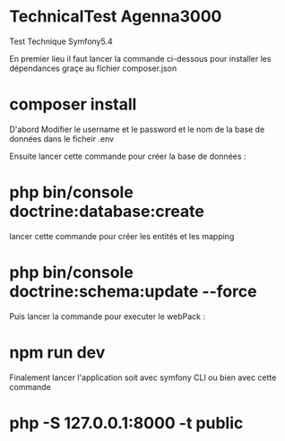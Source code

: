 # TechnicalTest Agenna3000
Test Technique Symfony5.4

En premier lieu il faut lancer la commande ci-dessous pour installer les dépendances graçe au fichier composer.json

# composer install

D'abord Modifier le username et le password et le nom de la base de données dans le ficheir .env 

Ensuite lancer cette commande pour créer la base de données :
# php bin/console doctrine:database:create

 lancer cette commande pour créer les entités et les mapping
# php bin/console doctrine:schema:update --force 


Puis lancer la commande pour executer le webPack : 
# npm run dev


Finalement lancer l'application soit avec symfony CLI ou bien avec cette commande 
# php -S 127.0.0.1:8000 -t public 




